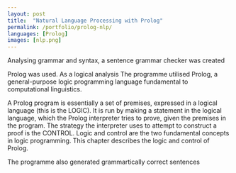 ```yaml
---
layout: post
title:  "Natural Language Processing with Prolog"
permalink: /portfolio/prolog-nlp/
languages: [Prolog]
images: [nlp.png]
---
```


Analysing grammar and syntax, a sentence grammar checker was created 


Prolog was used. As a logical analysis
The programme utilised Prolog, a general-purpose logic programming language 
fundamental to computational linguistics.

A Prolog program is essentially a set of premises, expressed in a logical language (this is the LOGIC). It is run by making a statement in the logical language, which the Prolog interpreter tries to prove, given the premises in the program. The strategy the interpreter uses to attempt to construct a proof is the CONTROL. Logic and control are the two fundamental concepts in logic programming. This chapter describes the logic and control of Prolog.

The programme also generated grammartically correct sentences


